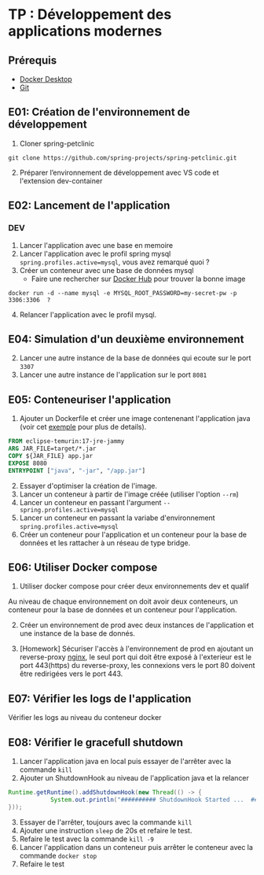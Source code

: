 # TP : Développement des applications modernes
## Prérequis
- [Docker Desktop](https://www.docker.com/products/docker-desktop/)
- [Git](https://git-scm.com/downloads)
## E01: Création de l'environnement de développement
1. Cloner spring-petclinic
```shell
git clone https://github.com/spring-projects/spring-petclinic.git
```
2. Préparer l’environnement de développement avec VS code et  l'extension dev-container
## E02: Lancement de l'application 
### DEV
1. Lancer l'application avec une base en memoire
2. Lancer l'application avec le profil spring mysql `spring.profiles.active=mysql`, vous avez remarqué quoi ? 
3. Créer un conteneur avec une base de données mysql 
   - Faire une rechercher sur [Docker Hub](https://hub.docker.com/search?q=mysql) pour trouver la bonne image
```shell
docker run -d --name mysql -e MYSQL_ROOT_PASSWORD=my-secret-pw -p 3306:3306  ?
```
4. Relancer l'application avec le profil mysql.

## E04: Simulation d'un deuxième environnement
2. Lancer une autre instance de la base de données qui ecoute sur le port `3307`
3. Lancer une autre instance de l'application sur le port `8081`

## E05: Conteneuriser l'application

1. Ajouter un Dockerfile et créer une image contenenant l'application java (voir cet [exemple](https://www.docker.com/blog/9-tips-for-containerizing-your-spring-boot-code/) pour plus de details).

```dockerfile
FROM eclipse-temurin:17-jre-jammy
ARG JAR_FILE=target/*.jar
COPY ${JAR_FILE} app.jar
EXPOSE 8080
ENTRYPOINT ["java", "-jar", "/app.jar"]
```
2. Essayer d'optimiser la création de l'image.
3. Lancer un conteneur à partir de l'image créée (utiliser l'option `--rm`)
4. Lancer un conteneur en passant l'argument `--spring.profiles.active=mysql` 
4. Lancer un conteneur en passant la variabe d'environnement `spring.profiles.active=mysql` 
6. Créer un conteneur pour l'application et un conteneur pour la base de données et les rattacher à un réseau de type bridge. 


## E06: Utiliser Docker compose
1. Utiliser docker compose pour créer deux environnements dev et qualif

Au niveau de chaque environnement on doit avoir deux conteneurs, un conteneur pour la base de données et un conteneur pour l'application. 


2. Créer un environnement de prod avec deux instances de l'application et une instance de la base de donnés.

3. [Homework] Sécuriser l'accès à l'environnement de prod en ajoutant un reverse-proxy [nginx](https://www.nginx.com), le seul port qui doit être exposé à l'exterieur est le port 443(https) du reverse-proxy, les connexions vers le port 80 doivent être redirigées vers le port 443.

## E07: Vérifier les logs de l'application
Vérifier les logs au niveau du conteneur docker


## E08: Vérifier le gracefull shutdown
1. Lancer l'application java en local puis essayer de l'arrêter avec la commande `kill`
2.  Ajouter un ShutdownHook au niveau de l'application java et la relancer
```java
Runtime.getRuntime().addShutdownHook(new Thread(() -> {
			System.out.println("########## ShutdownHook Started ...  ###########");
}));
```
3. Essayer de l'arrêter, toujours avec la commande `kill`
4. Ajouter une instruction `sleep` de 20s  et refaire le test.
4. Refaire le test avec la commande `kill -9`
5. Lancer l'application dans un conteneur puis arrêter le conteneur avec la commande `docker stop`
6. Refaire le test  





